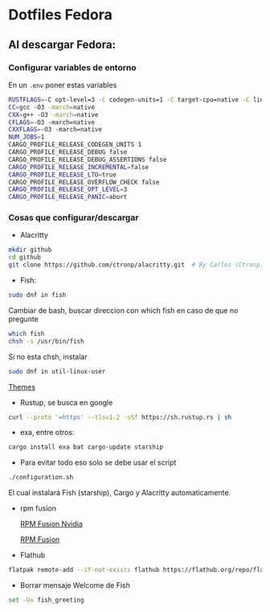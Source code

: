 # Dotfiles Fedora

## Al descargar Fedora:

### Configurar variables de entorno

En un ```.env``` poner estas variables

```bash
RUSTFLAGS=-C opt-level=3 -C codegen-units=1 -C target-cpu=native -C linker=clang -C embed-bitcode=yes
CC=gcc -O3 -march=native
CXX=g++ -O3 -march=native
CFLAGS=-O3 -march=native
CXXFLAGS=-O3 -march=native
NUM_JOBS=1
CARGO_PROFILE_RELEASE_CODEGEN_UNITS 1
CARGO_PROFILE_RELEASE_DEBUG false
CARGO_PROFILE_RELEASE_DEBUG_ASSERTIONS false
CARGO_PROFILE_RELEASE_INCREMENTAL=false
CARGO_PROFILE_RELEASE_LTO=true
CARGO_PROFILE_RELEASE_OVERFLOW_CHECK false
CARGO_PROFILE_RELEASE_OPT_LEVEL=3
CARGO_PROFILE_RELEASE_PANIC=abort
```

### Cosas que configurar/descargar

- Alacritty
```bash
mkdir github
cd github
git clone https://github.com/ctronp/alacritty.git  # By Carlos (Ctronp) (tiene install.sh ya hecho para mas comodidad al actualizar)
```

- Fish:
```bash
sudo dnf in fish
```
Cambiar de bash, buscar direccion con which fish en caso de que no pregunte
```bash
which fish
chsh -s /usr/bin/fish
```
Si no esta chsh, instalar
```bash
sudo dnf in util-linux-user
```
[Themes](https://github.com/oh-my-fish/oh-my-fish/blob/master/docs/Themes.md)
- Rustup, se busca en google
```bash
curl --proto '=https' --tlsv1.2 -sSf https://sh.rustup.rs | sh
```
- exa, entre otros: 
```bash
cargo install exa bat cargo-update starship
```
- Para evitar todo eso solo se debe usar el script 
```bash
./configuration.sh
```
El cual instalará Fish (starship), Cargo y Alacritty automaticamente.

- rpm fusion

    [RPM Fusion Nvidia](https://rpmfusion.org/Howto/NVIDIA)

    [RPM Fusion](https://rpmfusion.org/Configuration)

- Flathub
```bash
flatpak remote-add --if-not-exists flathub https://flathub.org/repo/flathub.flatpakrepo
```

- Borrar mensaje Welcome de Fish
```bash
set -Ux fish_greeting
```
